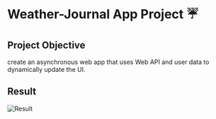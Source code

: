 # Weather-Journal App Project ☔


## Project Objective

 create an asynchronous web app that uses Web API and user data to dynamically update the UI.

## Result

![Result](.\images\Result.png)


